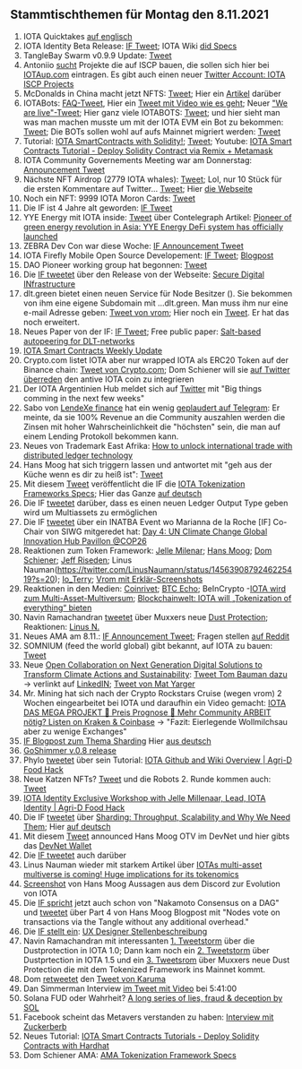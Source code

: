 ## Stammtischthemen für Montag den 8.11.2021

1. IOTA Quicktakes [auf englisch](https://www.youtube.com/watch?v=gLFr_Nnqsmc)
2. IOTA Identity Beta Release: [IF Tweet](https://twitter.com/iota/status/1455104846437179398?s=20); IOTA Wiki [did Specs](https://wiki.iota.org/identity.rs/specs/didcomm/overview)
3. TangleBay Swarm v0.9.9 Update: [Tweet](https://twitter.com/TANGLEBAY/status/1455301206117601283) 
4. Antoniio [sucht](https://twitter.com/antonionardella/status/1455455429748736004?t=IItvMcY1ig61IOw0rwLYGQ&s=19) Projekte die auf ISCP bauen, die sollen sich hier bei [IOTAup.com](https://iotaup.com/) eintragen. Es gibt auch einen neuer [Twitter Account: IOTA ISCP Projects](https://twitter.com/i/lists/1455449176205053954)
5. McDonalds in China macht jetzt NFTS: [Tweet](https://twitter.com/McDonalds/status/1455174998264586243?s=20); Hier ein [Artikel](https://www.coinpro.ch/krypto-news-mcdonalds-china-bringt-nfts-auf-den-markt/) darüber
6. IOTABots: [FAQ-Tweet](https://twitter.com/iotabots/status/1455369767724986373?s=20), Hier ein [Tweet mit Video wie es geht](https://twitter.com/iotabots/status/1455257894987894786?s=20); Neuer ["We are live"-Tweet](https://twitter.com/iotabots/status/1455610801021202438?s=20); Hier ganz viele IOTABOTS: [Tweet](https://twitter.com/Vrom14286662/status/1455626716953600002?s=20); und hier sieht man was man machen musste um mit der IOTA EVM ein Bot zu bekommen: [Tweet](https://twitter.com/iotabots/status/1455257894987894786?s=20); Die BOTs sollen wohl auf aufs Mainnet migriert werden: [Tweet](https://twitter.com/iotabots/status/1455997673660682248?s=20)
7. Tutorial:  [IOTA SmartContracts with Solidity!](https://www.twitch.tv/iotadev); [Tweet](https://twitter.com/kranirudha/status/1455807640777289731?s=20); Youtube: [IOTA Smart Contracts Tutorial - Deploy Solidity Contract via Remix + Metamask](https://www.youtube.com/watch?v=yOyl30LQfac)
8. IOTA Community Governements Meeting war am Donnerstag: [Announcement Tweet](https://twitter.com/Phylo79288735/status/1455916929013538816?s=20)
9. Nächste NFT Airdrop (2779 IOTA whales): [Tweet](https://twitter.com/pxdg3/status/1455883036298461193?s=20); Lol, nur 10 Stück für die ersten Kommentare auf Twitter... [Tweet](https://twitter.com/pxdg3/status/1456223700706004999?s=20); Hier [die Webseite](https://pixeldoggy.com/iotawhales)
10. Noch ein NFT: 9999 IOTA Moron Cards: [Tweet](https://twitter.com/iotamorons/status/1455910427938930690?s=20)
11. Die IF ist 4 Jahre alt geworden: [IF Tweet](https://twitter.com/iota/status/1455898173692645384?s=20)
12. YYE Energy mit IOTA inside: [Tweet](https://twitter.com/YYE_Energy/status/1455472815990198273?s=20) über Contelegraph Artikel: [Pioneer of green energy revolution in Asia: YYE Energy DeFi system has officially launched](https://cointelegraph.com/press-releases/pioneer-of-green-energy-revolution-in-asia-yye-energy-defi-system-has-officially-launched)
13. ZEBRA Dev Con war diese Woche: [IF Announcement Tweet](https://twitter.com/iota/status/1452979255009333250?s=20)
14. IOTA Firefly Mobile Open Source Developement: [IF Tweet](https://twitter.com/iota/status/1455918746724352006?s=20); [Blogpost](https://blog.iota.org/firefly-mobile-development-update/)
15. DAO Pioneer working group hat begonnen: [Tweet](https://twitter.com/antonionardella/status/1455891734244827142?s=20)
16. Die [IF tweetet](https://twitter.com/iota/status/1455927929607802880?s=20) über den Release von der Webseite: [Secure Digital INfrastructure](https://www.iota.org/solutions/secure-digital-infrastructure)
17. dlt.green bietet einen neuen Service für Node Besitzer ([](https://twitter.com/dlt_green/status/1455402146820763650?s=20)). Sie bekommen von ihm eine eigene Subdomain mit ...dlt.green. Man muss ihm nur eine e-mail Adresse geben: [Tweet von vrom](https://twitter.com/Vrom14286662/status/1456179607481245696?s=20); Hier noch ein [Tweet](https://twitter.com/Vrom14286662/status/1457276416865751042?s=20). Er hat das noch erweitert. 
18. Neues Paper von der IF: [IF Tweet](https://twitter.com/iota/status/1456201841277116419); Free public paper: [Salt-based autopeering for DLT-networks](https://files.iota.org/papers/Salt_based_neighbor_selection.pdf) 
19. [IOTA Smart Contracts Weekly Update](https://github.com/iotaledger/wasp/blob/develop/teamupdates/update-44-2021.md)
20. Crypto.com listet IOTA aber nur wrapped IOTA als ERC20 Token auf der Binance chain: [Tweet von Crypto.com](https://twitter.com/cryptocom/status/1456164473585029122?s=20); Dom Schiener will sie [auf Twitter überreden](https://twitter.com/DomSchiener/status/1456181191493754885?s=20) den antive IOTA coin zu integrieren
21. Der IOTA Argentinien Hub meldet sich auf [Twitter](https://twitter.com/carpclash/status/1456019934320996358?s=20) mit "Big things comming in the next few weeks"
22. Sabo von [LendeXe finance](https://twitter.com/LendeXeFinance/status/1451181838299385860?s=20) hat ein wenig [geplaudert auf Telegram](https://t.me/IOTA_DACH/426552): Er meinte, da sie 100% Revenue an die Community auszahlen werden die Zinsen mit hoher Wahrscheinlichkeit die "höchsten" sein, die man auf einem Lending Protokoll bekommen kann.
23. Neues von Trademark East Afrika: [How to unlock international trade with distributed ledger technology](https://apolitical.co/solution-articles/en/how-to-unlock-international-trade-with-distributed-ledger-technology)
24. Hans Moog hat sich triggern lassen und antwortet mit "geh aus der Küche wenn es dir zu heiß ist": [Tweet](https://twitter.com/hus_qy/status/1456204578576379905?s=20)
25. Mit diesem [Tweet](https://twitter.com/iota/status/1456290523833159691?s=20) veröffentlicht die IF die [IOTA Tokenization Frameworks Specs](https://blog.iota.org/iota-tokenization-framework-specifications/); Hier das Ganze [auf deutsch](https://iota-einsteiger-guide.de/iota-tokenization-framework-specifications.html)
26. Die IF [tweetet](https://twitter.com/iota/status/1456297693962248201?s=20) darüber, dass es einen neuen Ledger Output Type geben wird um Multiassets zu ermöglichen
27. Die IF [tweetet](https://twitter.com/iota/status/1455822093480759296?s=20) über ein INATBA Event wo Marianna de la Roche [IF] Co-Chair von SIWG mitgeredet hat:  [Day 4: UN Climate Change Global Innovation Hub Pavillon @COP26](https://youtu.be/GuHWLdYiKV4?t=27091)
28. Reaktionen zum Token Framework: [Jelle Milenar](https://twitter.com/JelleFm/status/1456325169899876362?s=20); [Hans Moog](https://twitter.com/hus_qy/status/1456298802659348488?s=20); [Dom Schiener](https://twitter.com/DomSchiener/status/1456313498816888834?s=20); [Jeff Riseden](https://twitter.com/_JeffR/status/1456376558151630852?s=20); Linus Nauman(https://twitter.com/LinusNaumann/status/1456390879246225419?s=20); [Io_Terry](https://twitter.com/io_terry/status/1456346056879398918?s=20); [Vrom mit Erklär-Screenshots](https://twitter.com/Vrom14286662/status/1456479811560423425?s=20)
29. Reaktionen in den Medien: [Coinrivet](https://coinrivet.com/iota-outlines-new-tokenisation-framework-for-its-mainnet/); [BTC Echo](https://www.btc-echo.de/news/iota-transformiert-zum-multi-asset-ledger-129009/); BeInCrypto -[IOTA wird zum Multi-Asset-Multiversum](https://de.beincrypto.com/iota-wird-zum-multi-asset-multiversum-steigt-der-iota-kurs-jetzt/); [Blockchainwelt: IOTA will „Tokenization of everything“ bieten](https://blockchainwelt.de/news/iota-will-tokenization-of-everything/)
30. Navin Ramachandran [tweetet](https://twitter.com/navinram999/status/1456400210989568000?s=20) über Muxxers neue [Dust Protection](https://github.com/muXxer/protocol-rfcs/blob/master/text/0039-dust-protection-based-on-byte-costs/0039-dust-protection-based-on-byte-costs.md); Reaktionen: [Linus N.](https://twitter.com/LinusNaumann/status/1456377635991400448?s=20)
31. Neues AMA am 8.11.: [IF Announcement Tweet](https://twitter.com/iota/status/1456335547912396805?s=20); Fragen stellen [auf Reddit](https://www.reddit.com/r/Iota/comments/qmo0i0/ama_with_dominik_schiener_the_team_about_the/)
32. SOMNIUM (feed the world global) gibt bekannt, auf IOTA zu bauen: [Tweet](https://twitter.com/FTWGToken/status/1456218400573820930?s=20)
33. Neue [Open Collaboration on Next Generation Digital Solutions to Transform Climate Actions and Sustainability](https://www.climate-check.com/open-collaboration): [Tweet Tom Bauman dazu](https://twitter.com/TomTC4TC/status/1456277338543460355?s=20) -> verlinkt auf [LinkedIN](https://www.linkedin.com/pulse/open-collaboration-next-generation-digital-solutions-tom-baumann-%E5%8C%85%E8%AD%BD%E6%96%87?trk=public_post-content_share-article); [Tweet von Mat Yarger](https://twitter.com/Mat_Yarger/status/1456291411419148301?s=20)
34. Mr. Mining hat sich nach der Crypto Rockstars Cruise (wegen vrom) 2 Wochen eingearbeitet bei IOTA und daraufhin ein Video gemacht: [IOTA DAS MEGA PROJEKT 🚀 Preis Prognose 🚀 Mehr Community ARBEIT nötig? Listen on Kraken & Coinbase](https://www.youtube.com/watch?v=WRGP-vp3H_M) -> "Fazit: Eierlegende Wollmilchsau aber zu wenige Exchanges"
35. [IF Blogpost zum Thema Sharding](https://blog.iota.org/sharding-throughput-scalability-and-why-we-need-them/) Hier [aus deutsch](https://iota-einsteiger-guide.de/iota-sharding-durchsatz-skalierbarkeit.html)
36. [GoShimmer v.0.8 release](https://github.com/iotaledger/goshimmer/releases/tag/v0.8.0)
37. Phylo [tweetet](https://twitter.com/Phylo79288735/status/1456623521556275211?s=20) über sein Tutorial: [IOTA Github and Wiki Overview | Agri-D Food Hack](https://www.youtube.com/watch?v=Rtd-Q1ZN0SY)
38. Neue Katzen NFTs? [Tweet](https://twitter.com/IOTABeeliever/status/1456611506225696772?s=20) und die Robots 2. Runde kommen auch: [Tweet](https://twitter.com/iotabots/status/1456762008871784457?s=20)
39. [IOTA Identity Exclusive Workshop with Jelle Millenaar, Lead, IOTA Identity | Agri-D Food Hack](https://www.youtube.com/watch?v=OGRYIU-8uMg)
40. Die IF [tweetet](https://twitter.com/iota/status/1456624065016434702?s=20) über [Sharding: Throughput, Scalability and Why We Need Them](https://blog.iota.org/sharding-throughput-scalability-and-why-we-need-them/); Hier [auf deutsch](https://iota-einsteiger-guide.de/iota-sharding-durchsatz-skalierbarkeit.html)
41. Mit diesem [Tweet](https://twitter.com/hus_qy/status/1456640350517407748?s=20) announced Hans Moog OTV im DevNet und hier gibts das [DevNet Wallet](https://github.com/iotaledger/IOTA-2.0-DevNet-wallet/releases/tag/v0.8.0)
42. Die [IF tweetet](https://twitter.com/iota/status/1456654176969240589?s=20) auch darüber
43. Linus Nauman wieder mit starkem Artikel über [IOTAs multi-asset multiverse is coming! Huge implications for its tokenomics](https://medium.com/@linus.naumann/iotas-multi-asset-multiverse-is-coming-huge-implications-for-its-tokenomics-454bfb1f1de1)
44. [Screenshot](https://twitter.com/Vrom14286662/status/1456868308884590592?s=20) von Hans Moog Aussagen aus dem Discord zur Evolution von IOTA
45. Die [IF spricht](https://twitter.com/iota/status/1456654176969240589?s=20) jetzt auch schon von "Nakamoto Consensus on a DAG" und [tweetet](https://twitter.com/iota/status/1456654179192262657?s=20) über Part 4 von Hans Moog Blogpost mit "Nodes vote on transactions via the Tangle without any additional overhead."
46. Die [IF stellt ein](https://twitter.com/iota/status/1456939558004797440?s=20): [UX Designer Stellenbeschreibung](https://iota.bamboohr.com/jobs/view.php?id=179&source=aWQ9NA%3D%3D)
47. Navin Ramachandran mit interessanten [1. Tweetstorm](https://twitter.com/navinram999/status/1456400210989568000?s=20) über die Dustprotection in IOTA 1.0; Dann kam noch ein [2. Tweetstorm](https://twitter.com/navinram999/status/1457379895311482883?s=20) über Dustprtection in IOTA 1.5 und ein [3. Tweetsrom](https://twitter.com/navinram999/status/1457394153365639174?s=20) über Muxxers neue Dust Protection die mit dem Tokenized Framework ins Mainnet kommt.
48. Dom [retweetet](https://twitter.com/DomSchiener/status/1456926603745890313?s=20) den [Tweet von Karuma](https://twitter.com/karuma303/status/1456913134736773125?s=20)
49. Dan Simmerman Interview [im Tweet mit Video](https://twitter.com/BennyTW87/status/1456927472679886849?s=20) bei 5:41:00
50. Solana FUD oder Wahrheit? [A long series of lies, fraud & deception by SOL](https://www.reddit.com/r/CryptoCurrency/comments/qos9un/a_long_series_of_lies_fraud_deception_by_sol/?utm_source=share&utm_medium=ios_app&utm_name=iossmf)
51. Facebook scheint das Metavers verstanden zu haben: [Interview mit Zuckerberb](https://twitter.com/LUKACACIC/status/1456189899225374722?t=cQXt4681Ikq3R_38sIcNLQ&s=09)
52. Neues Tutorial: [IOTA Smart Contracts Tutorials - Deploy Solidity Contracts with Hardhat](https://www.youtube.com/watch?v=zfc4ENTQkDE)
53. Dom Schiener AMA: [AMA Tokenization Framework Specs](https://www.youtube.com/watch?v=dXgqslmgzec)
